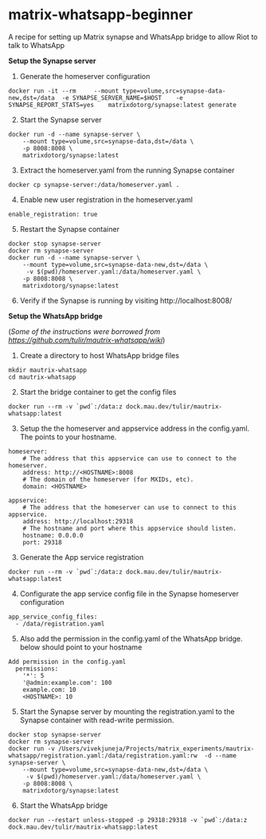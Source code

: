 # matrix-whatsapp-beginner
A recipe for setting up Matrix synapse and WhatsApp bridge to allow Riot to talk to WhatsApp

**Setup the Synapse server**

1. Generate the homeserver configuration
```
docker run -it --rm     --mount type=volume,src=synapse-data-new,dst=/data  -e SYNAPSE_SERVER_NAME=$HOST    -e SYNAPSE_REPORT_STATS=yes    matrixdotorg/synapse:latest generate
```

2. Start the Synapse server
```
docker run -d --name synapse-server \
    --mount type=volume,src=synapse-data,dst=/data \
    -p 8008:8008 \
    matrixdotorg/synapse:latest
```

3. Extract the homeserver.yaml from the running Synapse container
```
docker cp synapse-server:/data/homeserver.yaml .
```

4. Enable new user registration in the homeserver.yaml
```
enable_registration: true
```

5. Restart the Synapse container

```
docker stop synapse-server
docker rm synapse-server
docker run -d --name synapse-server \
    --mount type=volume,src=synapse-data-new,dst=/data \
     -v $(pwd)/homeserver.yaml:/data/homeserver.yaml \
    -p 8008:8008 \
    matrixdotorg/synapse:latest
```

6. Verify if the Synapse is running by visiting http://localhost:8008/


**Setup the WhatsApp bridge**

(*Some of the instructions were borrowed from https://github.com/tulir/mautrix-whatsapp/wiki*)

1. Create a directory to host WhatsApp bridge files
```
mkdir mautrix-whatsapp
cd mautrix-whatsapp
```

2. Start the bridge container to get the config files
```
docker run --rm -v `pwd`:/data:z dock.mau.dev/tulir/mautrix-whatsapp:latest
```

3. Setup the the homeserver and appservice address in the config.yaml. The <HOSTNAME> points to your hostname. 
```
homeserver:
    # The address that this appservice can use to connect to the homeserver.
    address: http://<HOSTNAME>:8008
    # The domain of the homeserver (for MXIDs, etc).
    domain: <HOSTNAME>

appservice:
    # The address that the homeserver can use to connect to this appservice.
    address: http://localhost:29318
    # The hostname and port where this appservice should listen.
    hostname: 0.0.0.0
    port: 29318
```
3. Generate the App service registration

``` 
docker run --rm -v `pwd`:/data:z dock.mau.dev/tulir/mautrix-whatsapp:latest
```

4. Configurate the app service config file in the Synapse homeserver configuration
```
app_service_config_files:
  - /data/registration.yaml
```

5. Also add the permission in the config.yaml of the WhatsApp bridge. <HOSTNAME> below should point to your hostname
```
Add permission in the config.yaml 
  permissions:
    '*': 5
    '@admin:example.com': 100
    example.com: 10
    <HOSTNAME>: 10
```

5. Start the Synapse server by mounting the registration.yaml to the Synapse container with read-write permission. 
```
docker stop synapse-server
docker rm synapse-server
docker run -v /Users/vivekjuneja/Projects/matrix_experiments/mautrix-whatsapp/registration.yaml:/data/registration.yaml:rw  -d --name synapse-server \
    --mount type=volume,src=synapse-data-new,dst=/data \
     -v $(pwd)/homeserver.yaml:/data/homeserver.yaml \
    -p 8008:8008 \
    matrixdotorg/synapse:latest
```

6. Start the WhatsApp bridge
```
docker run --restart unless-stopped -p 29318:29318 -v `pwd`:/data:z dock.mau.dev/tulir/mautrix-whatsapp:latest
```









